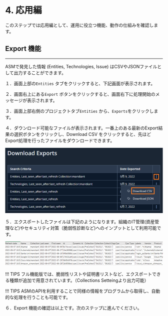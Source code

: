 # 4. 応用編



このステップでは応用編として、運用に役立つ機能、動作の仕組みを確認します。

## Export 機能

---

ASMで発見した情報 (Entities, Technologies, Issue) はCSVやJSONファイルとして出力することができます。

１．画面上部の`Entities` タブをクリックすると、下記画面が表示されます。

２．画面右上にある`Export` ボタンをクリックすると、画面右下に処理開始のメッセージが表示されます。

３．画面上部右側のプロジェクトタブ`Entities` から、`Exports`をクリックします。

４．ダウンロード可能なファイルが表示されます。一番上のある最新のExport結果の選択ボタンをクリックし、Download CSV をクリックすると、先ほどExport処理を行ったファイルをダウンロードできます。

![](images/2022-09-09-15-46-52-image.png)

５．エクスポートしたファイルは下記のようになります。組織のIT管理(資産管理など)やセキュリティ対策（脆弱性診断など)へのインプットとして利用可能です。

![](images/2022-09-09-15-55-51-image.png)

!!! TIPS
    フル機能版では、脆弱性リストや証明書リストなど、エクスポートできる種類が追加で用意されています。（Collections Setteingより出力可能）

!!! TIPS
    ASMのAPIを利用することで同様の情報をプログラムから取得し、自動的な処理を行うことも可能です。

６．Export 機能の確認は以上です。次のステップに進んでください。

